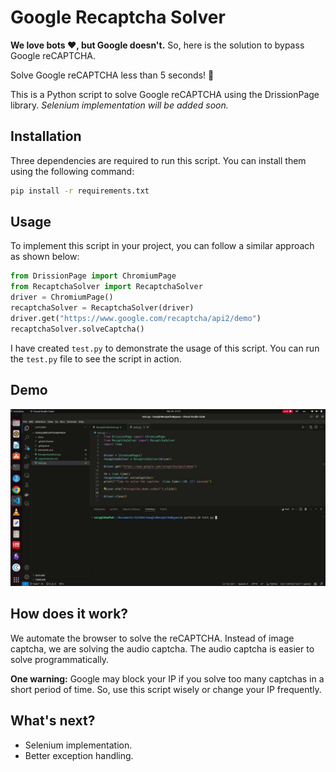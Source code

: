 # Google Recaptcha Solver

**We love bots ❤️, but Google doesn't.** So, here is the solution to bypass Google reCAPTCHA.

Solve Google reCAPTCHA less than 5 seconds! 🚀

This is a Python script to solve Google reCAPTCHA using the DrissionPage library. *Selenium implementation will be added soon.*

## Installation
Three dependencies are required to run this script. You can install them using the following command:
```bash
pip install -r requirements.txt
```

## Usage

To implement this script in your project, you can follow a similar approach as shown below:

```python
from DrissionPage import ChromiumPage 
from RecaptchaSolver import RecaptchaSolver
driver = ChromiumPage()
recaptchaSolver = RecaptchaSolver(driver)
driver.get("https://www.google.com/recaptcha/api2/demo")
recaptchaSolver.solveCaptcha()
```

I have created `test.py` to demonstrate the usage of this script. You can run the `test.py` file to see the script in action.


## Demo

![Demo](docs/demo.gif)

 
## How does it work?

We automate the browser to solve the reCAPTCHA. Instead of image captcha, we are solving the audio captcha. The audio captcha is easier to solve programmatically.

**One warning:** Google may block your IP if you solve too many captchas in a short period of time. So, use this script wisely or change your IP frequently.

## What's next?

-  Selenium implementation.
-  Better exception handling.
